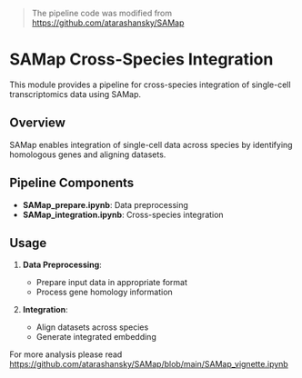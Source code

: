 > The pipeline code was modified from https://github.com/atarashansky/SAMap

# SAMap Cross-Species Integration

This module provides a pipeline for cross-species integration of single-cell transcriptomics data using SAMap.

## Overview

SAMap enables integration of single-cell data across species by identifying homologous genes and aligning datasets.

## Pipeline Components

* **SAMap_prepare.ipynb**: Data preprocessing
* **SAMap_integration.ipynb**: Cross-species integration

## Usage

1. **Data Preprocessing**:
   - Prepare input data in appropriate format
   - Process gene homology information

2. **Integration**:
   - Align datasets across species
   - Generate integrated embedding

For more analysis please read https://github.com/atarashansky/SAMap/blob/main/SAMap_vignette.ipynb

